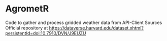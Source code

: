 # AgrometR
Code to gather and process gridded weather data from API-Client Sources
Official repository at https://dataverse.harvard.edu/dataset.xhtml?persistentId=doi:10.7910/DVN/J9EUZU
